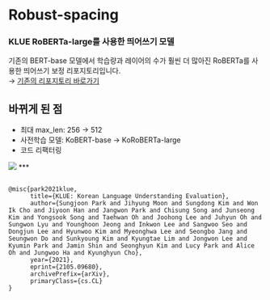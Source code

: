 # Robust-spacing
### KLUE RoBERTa-large를 사용한 띄어쓰기 모델
기존의 BERT-base 모델에서 학습량과 레이어의 수가 훨씬 더 많아진 RoBERTa를 사용한 띄어쓰기 보정 리포지토리입니다.  
→ [기존의 리포지토리 바로가기](https://github.com/twigfarm/letr-sol-spacing)
## 바뀌게 된 점
* 최대 max_len: 256 → 512
* 사전학습 모델: KoBERT-base → KoRoBERTa-large
* 코드 리팩터링
<a href="https://kiwi-carol-258.notion.site/SOL-e13a590cf5f14ae4af32a2a518ef37d7" target="_blank">
<img src="https://img.shields.io/badge/Notion-FFFFFF?style=flat-square&logo=Notion&logoColor=black"/></a>
</a>
***

```

@misc{park2021klue,
      title={KLUE: Korean Language Understanding Evaluation},
      author={Sungjoon Park and Jihyung Moon and Sungdong Kim and Won Ik Cho and Jiyoon Han and Jangwon Park and Chisung Song and Junseong Kim and Yongsook Song and Taehwan Oh and Joohong Lee and Juhyun Oh and Sungwon Lyu and Younghoon Jeong and Inkwon Lee and Sangwoo Seo and Dongjun Lee and Hyunwoo Kim and Myeonghwa Lee and Seongbo Jang and Seungwon Do and Sunkyoung Kim and Kyungtae Lim and Jongwon Lee and Kyumin Park and Jamin Shin and Seonghyun Kim and Lucy Park and Alice Oh and Jungwoo Ha and Kyunghyun Cho},
      year={2021},
      eprint={2105.09680},
      archivePrefix={arXiv},
      primaryClass={cs.CL}
}

```
